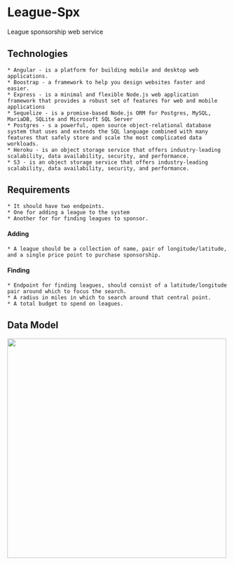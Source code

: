 # League-Spx

League sponsorship web service


## Technologies
    * Angular - is a platform for building mobile and desktop web applications. 
    * Boostrap - a framework to help you design websites faster and easier.
    * Express - is a minimal and flexible Node.js web application framework that provides a robust set of features for web and mobile applications
    * Sequelize - is a promise-based Node.js ORM for Postgres, MySQL, MariaDB, SQLite and Microsoft SQL Server
    * Postgres - s a powerful, open source object-relational database system that uses and extends the SQL language combined with many features that safely store and scale the most complicated data workloads.
    * Heroku - is an object storage service that offers industry-leading scalability, data availability, security, and performance.
    * S3 - is an object storage service that offers industry-leading scalability, data availability, security, and performance.
 


## Requirements
    * It should have two endpoints.
    * One for adding a league to the system
    * Another for for finding leagues to sponsor.

#### Adding 
    * A league should be a collection of name, pair of longitude/latitude, and a single price point to purchase sponsorship.

#### Finding
    * Endpoint for finding leagues, should consist of a latitude/longitude pair around which to focus the search.
    * A radius in miles in which to search around that central point.
    * A total budget to spend on leagues.


## Data Model

<img src="https://league-spx-assets.s3.amazonaws.com/LeagueSpx.png" width="500">